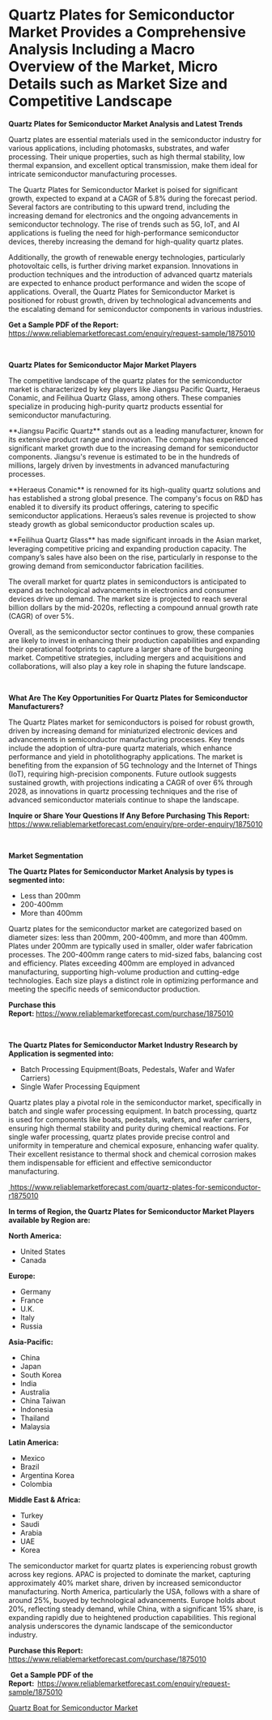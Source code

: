 <p><h1>Quartz Plates for Semiconductor Market Provides a Comprehensive Analysis Including a Macro Overview of the Market, Micro Details such as Market Size and Competitive Landscape</h1></p><p><strong>Quartz Plates for Semiconductor Market Analysis and Latest Trends</strong></p>
<p><p>Quartz plates are essential materials used in the semiconductor industry for various applications, including photomasks, substrates, and wafer processing. Their unique properties, such as high thermal stability, low thermal expansion, and excellent optical transmission, make them ideal for intricate semiconductor manufacturing processes.</p><p>The Quartz Plates for Semiconductor Market is poised for significant growth, expected to expand at a CAGR of 5.8% during the forecast period. Several factors are contributing to this upward trend, including the increasing demand for electronics and the ongoing advancements in semiconductor technology. The rise of trends such as 5G, IoT, and AI applications is fueling the need for high-performance semiconductor devices, thereby increasing the demand for high-quality quartz plates.</p><p>Additionally, the growth of renewable energy technologies, particularly photovoltaic cells, is further driving market expansion. Innovations in production techniques and the introduction of advanced quartz materials are expected to enhance product performance and widen the scope of applications. Overall, the Quartz Plates for Semiconductor Market is positioned for robust growth, driven by technological advancements and the escalating demand for semiconductor components in various industries.</p></p>
<p><strong>Get a Sample PDF of the Report:&nbsp;</strong> <a href="https://www.reliablemarketforecast.com/enquiry/request-sample/1875010?utm_campaign=1110&utm_medium=2&utm_source=Github&utm_content=ia&utm_term=13022025&utm_id=quartz-plates-for-semiconductor">https://www.reliablemarketforecast.com/enquiry/request-sample/1875010</a></p>
<p>&nbsp;</p>
<p><strong>Quartz Plates for Semiconductor Major Market Players</strong></p>
<p><p>The competitive landscape of the quartz plates for the semiconductor market is characterized by key players like Jiangsu Pacific Quartz, Heraeus Conamic, and Feilihua Quartz Glass, among others. These companies specialize in producing high-purity quartz products essential for semiconductor manufacturing.</p><p>**Jiangsu Pacific Quartz** stands out as a leading manufacturer, known for its extensive product range and innovation. The company has experienced significant market growth due to the increasing demand for semiconductor components. Jiangsu's revenue is estimated to be in the hundreds of millions, largely driven by investments in advanced manufacturing processes.</p><p>**Heraeus Conamic** is renowned for its high-quality quartz solutions and has established a strong global presence. The company's focus on R&D has enabled it to diversify its product offerings, catering to specific semiconductor applications. Heraeus’s sales revenue is projected to show steady growth as global semiconductor production scales up.</p><p>**Feilihua Quartz Glass** has made significant inroads in the Asian market, leveraging competitive pricing and expanding production capacity. The company’s sales have also been on the rise, particularly in response to the growing demand from semiconductor fabrication facilities.</p><p>The overall market for quartz plates in semiconductors is anticipated to expand as technological advancements in electronics and consumer devices drive up demand. The market size is projected to reach several billion dollars by the mid-2020s, reflecting a compound annual growth rate (CAGR) of over 5%.</p><p>Overall, as the semiconductor sector continues to grow, these companies are likely to invest in enhancing their production capabilities and expanding their operational footprints to capture a larger share of the burgeoning market. Competitive strategies, including mergers and acquisitions and collaborations, will also play a key role in shaping the future landscape.</p></p>
<p>&nbsp;</p>
<p><strong>What Are The Key Opportunities For Quartz Plates for Semiconductor Manufacturers?</strong></p>
<p><p>The Quartz Plates market for semiconductors is poised for robust growth, driven by increasing demand for miniaturized electronic devices and advancements in semiconductor manufacturing processes. Key trends include the adoption of ultra-pure quartz materials, which enhance performance and yield in photolithography applications. The market is benefiting from the expansion of 5G technology and the Internet of Things (IoT), requiring high-precision components. Future outlook suggests sustained growth, with projections indicating a CAGR of over 6% through 2028, as innovations in quartz processing techniques and the rise of advanced semiconductor materials continue to shape the landscape.</p></p>
<p><strong>Inquire or Share Your Questions If Any Before Purchasing This Report:</strong> <a href="https://www.reliablemarketforecast.com/enquiry/pre-order-enquiry/1875010?utm_campaign=1110&utm_medium=2&utm_source=Github&utm_content=ia&utm_term=13022025&utm_id=quartz-plates-for-semiconductor">https://www.reliablemarketforecast.com/enquiry/pre-order-enquiry/1875010</a></p>
<p>&nbsp;</p>
<p><strong>Market Segmentation</strong></p>
<p><strong>The Quartz Plates for Semiconductor Market Analysis by types is segmented into:</strong></p>
<p><ul><li>Less than 200mm</li><li>200-400mm</li><li>More than 400mm</li></ul></p>
<p><p>Quartz plates for the semiconductor market are categorized based on diameter sizes: less than 200mm, 200-400mm, and more than 400mm. Plates under 200mm are typically used in smaller, older wafer fabrication processes. The 200-400mm range caters to mid-sized fabs, balancing cost and efficiency. Plates exceeding 400mm are employed in advanced manufacturing, supporting high-volume production and cutting-edge technologies. Each size plays a distinct role in optimizing performance and meeting the specific needs of semiconductor production.</p></p>
<p><strong>Purchase this Report:&nbsp;</strong><a href="https://www.reliablemarketforecast.com/purchase/1875010?utm_campaign=1110&utm_medium=2&utm_source=Github&utm_content=ia&utm_term=13022025&utm_id=quartz-plates-for-semiconductor">https://www.reliablemarketforecast.com/purchase/1875010</a></p>
<p>&nbsp;</p>
<p><strong>The Quartz Plates for Semiconductor Market Industry Research by Application is segmented into:</strong></p>
<p><ul><li>Batch Processing Equipment(Boats, Pedestals, Wafer and Wafer Carriers)</li><li>Single Wafer Processing Equipment</li></ul></p>
<p><p>Quartz plates play a pivotal role in the semiconductor market, specifically in batch and single wafer processing equipment. In batch processing, quartz is used for components like boats, pedestals, wafers, and wafer carriers, ensuring high thermal stability and purity during chemical reactions. For single wafer processing, quartz plates provide precise control and uniformity in temperature and chemical exposure, enhancing wafer quality. Their excellent resistance to thermal shock and chemical corrosion makes them indispensable for efficient and effective semiconductor manufacturing.</p></p>
<p><a href="https://www.reliablemarketforecast.com/quartz-plates-for-semiconductor-r1875010?utm_campaign=1110&utm_medium=2&utm_source=Github&utm_content=ia&utm_term=13022025&utm_id=quartz-plates-for-semiconductor">&nbsp;https://www.reliablemarketforecast.com/quartz-plates-for-semiconductor-r1875010</a></p>
<p><strong>In terms of Region, the Quartz Plates for Semiconductor Market Players available by Region are:</strong></p>
<p>
    <p> <strong> North America: </strong>
        <ul>
            <li>United States</li>
            <li>Canada</li>
        </ul>
        </p> 
    <p> <strong> Europe: </strong>
        <ul>
            <li>Germany</li>
            <li>France</li>
            <li>U.K.</li>
            <li>Italy</li>
            <li>Russia</li>
        </ul>
        </p> 
    <p> <strong> Asia-Pacific: </strong>
        <ul>
            <li>China</li>
            <li>Japan</li>
            <li>South Korea</li>
            <li>India</li>
            <li>Australia</li>
            <li>China Taiwan</li>
            <li>Indonesia</li>
            <li>Thailand</li>
            <li>Malaysia</li>
        </ul>
        </p> 
    <p> <strong> Latin America: </strong>
        <ul>
            <li>Mexico</li>
            <li>Brazil</li>
            <li>Argentina Korea</li>
            <li>Colombia</li>
        </ul>
        </p> 
    <p> <strong> Middle East & Africa: </strong>
        <ul>
            <li>Turkey</li>
            <li>Saudi</li>
            <li>Arabia</li>
            <li>UAE</li>
            <li>Korea</li>
        </ul>
    </p>
    </p>
<p><p>The semiconductor market for quartz plates is experiencing robust growth across key regions. APAC is projected to dominate the market, capturing approximately 40% market share, driven by increased semiconductor manufacturing. North America, particularly the USA, follows with a share of around 25%, buoyed by technological advancements. Europe holds about 20%, reflecting steady demand, while China, with a significant 15% share, is expanding rapidly due to heightened production capabilities. This regional analysis underscores the dynamic landscape of the semiconductor industry.</p></p>
<p><strong>Purchase this Report: </strong><a href="https://www.reliablemarketforecast.com/purchase/1875010?utm_campaign=1110&utm_medium=2&utm_source=Github&utm_content=ia&utm_term=13022025&utm_id=quartz-plates-for-semiconductor">https://www.reliablemarketforecast.com/purchase/1875010</a></p>
<p>&nbsp;<strong>Get a Sample PDF of the Report:&nbsp;&nbsp;</strong><a href="https://www.reliablemarketforecast.com/enquiry/request-sample/1875010?utm_campaign=1110&utm_medium=2&utm_source=Github&utm_content=ia&utm_term=13022025&utm_id=quartz-plates-for-semiconductor">https://www.reliablemarketforecast.com/enquiry/request-sample/1875010</a></p>
<p><strong></strong></p>
<p><p><a href="https://github.com/WillieWoodard/Market-Research-Report-List-7/blob/main/quartz-boat-for-semiconductor-market.md?utm_campaign=1110&utm_medium=2&utm_source=Github&utm_content=ia&utm_term=13022025&utm_id=quartz-plates-for-semiconductor">Quartz Boat for Semiconductor Market</a></p></p>